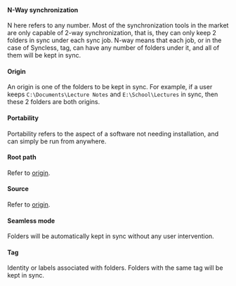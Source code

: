 #### N-Way synchronization ####
N here refers to any number. Most of the synchronization tools in the market are only capable of 2-way synchronization, that is, they can only keep 2 folders in sync under each sync job. N-way means that each job, or in the case of Syncless, tag, can have any number of folders under it, and all of them will be kept in sync.


#### Origin ####
An origin is one of the folders to be kept in sync. For example, if a user keeps `C:\Documents\Lecture Notes` and `E:\School\Lectures` in sync, then these 2 folders are both origins.


#### Portability ####
Portability refers to the aspect of a software not needing installation, and can simply be run from anywhere.


#### Root path ####
Refer to [origin](SynclessGlossary#Origin.md).

#### Source ####
Refer to [origin](SynclessGlossary#Origin.md).

#### Seamless mode ####
Folders will be automatically kept in sync without any user intervention.


#### Tag ####
Identity or labels associated with folders. Folders with the same tag will be kept in sync.
